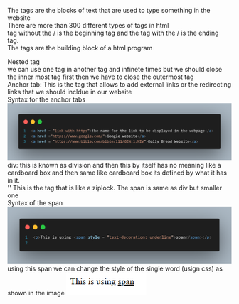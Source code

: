 The tags are the blocks of text that are used to type something in the website
<br>
There are more than 300 different types of tags in html
<br> 
tag without the / is the beginning tag and the tag with the / is the ending tag.
<br>
The tags are the building block of a html program

Nested tag
<br>
we can use one tag in another tag and infinete times but we should close the inner most tag first then we have to close the outermost tag
<br>
Anchor tab: This is the tag that allows to add external links or the redirecting links that we should incldue in our website 
<br>
Syntax for the anchor tabs 
![alt text](code.png)
<br>
div: this is known as division and then this by itself has no meaning like a cardboard box and then same like cardboard box its defined by what it has in it.
<br>
'<span>' This is the tag that is like a ziplock. The span is same as div but smaller one
<br>
Syntax of the span
<br>
![alt text](code-1.png)
using this span we can change the style of the single word (usign css)
as shown in the image
![alt text](image.png)  